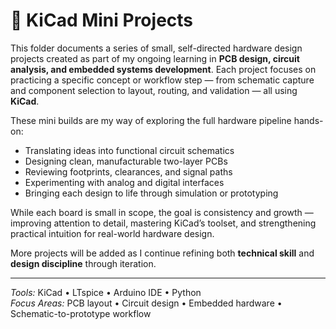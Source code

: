 # 🧠 KiCad Mini Projects

This folder documents a series of small, self-directed hardware design projects created as part of my ongoing learning in **PCB design, circuit analysis, and embedded systems development**. Each project focuses on practicing a specific concept or workflow step — from schematic capture and component selection to layout, routing, and validation — all using **KiCad**.

These mini builds are my way of exploring the full hardware pipeline hands-on:
- Translating ideas into functional circuit schematics  
- Designing clean, manufacturable two-layer PCBs  
- Reviewing footprints, clearances, and signal paths  
- Experimenting with analog and digital interfaces  
- Bringing each design to life through simulation or prototyping  

While each board is small in scope, the goal is consistency and growth — improving attention to detail, mastering KiCad’s toolset, and strengthening practical intuition for real-world hardware design.  

More projects will be added as I continue refining both **technical skill** and **design discipline** through iteration.

---

*Tools:* KiCad • LTspice • Arduino IDE • Python  
*Focus Areas:* PCB layout • Circuit design • Embedded hardware • Schematic-to-prototype workflow

